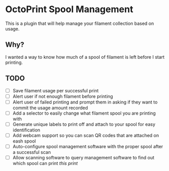OctoPrint Spool Management
==========================

This is a plugin that will help manage your filament collection based on usage.

Why?
----

I wanted a way to know how much of a spool of filament is left before I start printing.

TODO
----

- [ ] Save filament usage per successful print
- [ ] Alert user if not enough filament before printing
- [ ] Alert user of failed printing and prompt them in asking if they want to commit the usage amount recorded
- [ ] Add a selector to easily change what filament spool you are printing with
- [ ] Generate unique labels to print off and attach to your spool for easy identification
- [ ] Add webcam support so you can scan QR codes that are attached on eash spool
- [ ] Auto-configure spool management software with the proper spool after a successful scan
- [ ] Allow scanning software to query management software to find out which spool can print _this print_